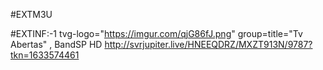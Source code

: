 #EXTM3U

#EXTINF:-1 tvg-logo="https://imgur.com/qjG86fJ.png" group=title="Tv Abertas"
, BandSP HD  http://svrjupiter.live/HNEEQDRZ/MXZT913N/9787?tkn=1633574461
